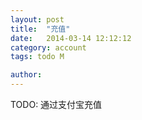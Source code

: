 ```yaml
---
layout: post
title:  "充值"
date:   2014-03-14 12:12:12
category: account
tags: todo M

author: 
---
```


TODO: 通过支付宝充值
